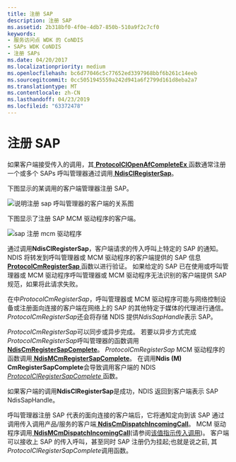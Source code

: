 ```yaml
---
title: 注册 SAP
description: 注册 SAP
ms.assetid: 2b318bf0-4f0e-4db7-850b-510a9f2c7cf0
keywords:
- 服务访问点 WDK 的 CoNDIS
- SAPs WDK CoNDIS
- 注册 SAPs
ms.date: 04/20/2017
ms.localizationpriority: medium
ms.openlocfilehash: bc6d77046c5c77652ed3397968bbf6b261c14eeb
ms.sourcegitcommit: 0cc5051945559a242d941a6f2799d161d8eba2a7
ms.translationtype: MT
ms.contentlocale: zh-CN
ms.lasthandoff: 04/23/2019
ms.locfileid: "63372478"
---
```

# <a name="registering-a-sap"></a>注册 SAP





如果客户端接受传入的调用，其[ **ProtocolClOpenAfCompleteEx** ](https://msdn.microsoft.com/library/windows/hardware/ff570235)函数通常注册一个或多个 SAPs 呼叫管理器通过调用[ **NdisClRegisterSap**](https://msdn.microsoft.com/library/windows/hardware/ff561648)。

下图显示的某调用的客户端管理器注册 SAP。

![说明注册 sap 呼叫管理器的客户端的关系图](images/cm-02.png)

下图显示了注册 SAP MCM 驱动程序的客户端。

![sap 注册 mcm 驱动程序](images/fig1-02.png)

通过调用**NdisClRegisterSap**，客户端请求的传入呼叫上特定的 SAP 的通知。 NDIS 将转发到呼叫管理器或 MCM 驱动程序的客户端提供的 SAP 信息[ **ProtocolCmRegisterSap** ](https://msdn.microsoft.com/library/windows/hardware/ff570250)函数以进行验证。 如果给定的 SAP 已在使用或呼叫管理器或 MCM 驱动程序呼叫管理器或 MCM 驱动程序无法识别的客户端提供 SAP 规范，如果将此请求失败。

在中*ProtocolCmRegisterSap*，呼叫管理器或 MCM 驱动程序可能与网络控制设备或注册面向连接的客户端在网络上的 SAP 的其他特定于媒体的代理进行通信。 *ProtocolCmRegisterSap*还会将存储 NDIS 提供*NdisSapHandle*表示 SAP。

*ProtocolCmRegisterSap*可以同步或异步完成。 若要以异步方式完成*ProtocolCmRegisterSap*呼叫管理器的函数调用[ **NdisCmRegisterSapComplete**](https://msdn.microsoft.com/library/windows/hardware/ff561689)。 *ProtocolCmRegisterSap* MCM 驱动程序的函数调用[ **NdisMCmRegisterSapComplete**](https://msdn.microsoft.com/library/windows/hardware/ff563557)。 在调用**Ndis (M) CmRegisterSapComplete**会导致调用客户端的 NDIS [ *ProtocolClRegisterSapComplete* ](https://msdn.microsoft.com/library/windows/hardware/ff570237)函数。

如果客户端的调用**NdisClRegisterSap**是成功，NDIS 返回到客户端表示 SAP NdisSapHandle。

呼叫管理器注册 SAP 代表的面向连接的客户端后，它将通知定向到该 SAP 通过调用传入调用产品/服务的客户端[ **NdisCmDispatchIncomingCall**](https://msdn.microsoft.com/library/windows/hardware/ff561664)。 MCM 驱动程序调用[ **NdisMCmDispatchIncomingCall**](https://msdn.microsoft.com/library/windows/hardware/ff562830)(请参阅[该值指示传入调用](indicating-an-incoming-call.md))。 客户端可以接收上 SAP 的传入呼叫，甚至同时 SAP 注册仍为挂起;也就是说之前, 其*ProtocolClRegisterSapComplete*调用函数。

 

 





